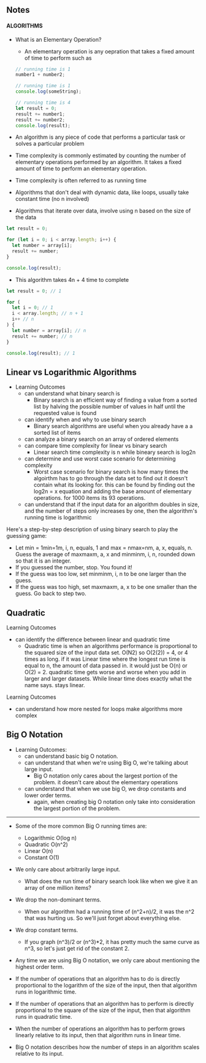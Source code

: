 ## Notes

#### ALGORITHMS

- What is an Elementary Operation?
  - An elementary operation is any oepration that takes a fixed amount of time to perform such as

  ``` js
  // running time is 1
  number1 + number2;
  
  // running time is 1
  console.log(someString);

  // running time is 4
  let result = 0;
  result += number1;
  result += number2;
  console.log(result);
  ```

- An algorithm is any piece of code that performs a particular task or solves a particular problem
- Time complexity is commonly estimated by counting the number of elementary operations performed by an algorithm. It takes a fixed amount of time to perform an elementary operation.
- Time complexity is often referred to as running time
- Algorithms that don't deal with dynamic data, like loops, usually take constant time (no n involved)
- Algorithms that iterate over data, involve using n based on the size of the data

``` js
let result = 0;

for (let i = 0; i < array.length; i++) {
  let number = array[i];
  result += number;
}

console.log(result);
```
- This algorithm takes 4n + 4 time to complete

```js
let result = 0; // 1

for (
  let i = 0; // 1
  i < array.length; // n + 1
  i++ // n
) {
  let number = array[i]; // n
  result += number; // n
}

console.log(result); // 1
```

## Linear vs Logarithmic Algorithms

- Learning Outcomes
  - can understand what binary search is
    - Binary search is an efficient way of finding a value from a sorted list by halving the possible number of values in half until the requested value is found
  - can identify when and why to use binary search
    - Binary search algorithms are useful when you already have a a sorted list of items
  - can analyze a binary search on an array of ordered elements
  - can compare time complexity for linear vs binary search
    - Linear search time complexity is n while bineary search is log2n
  - can determine and use worst case scenario for determining complexity
    - Worst case scenario for binary search is how many times the algoirthm has to go through the data set to find out it doesn't contain what its looking for. this can be found by finding out the log2n = x equation and adding the base amount of elementary operations. for 1000 items its 93 operations.
  - can understand that if the input data for an algorithm doubles in size, and the   number of steps only increases by one, then the algorithm's running time is logarithmic


Here's a step-by-step description of using binary search to play the guessing game:
 - Let min = 1min=1m, i, n, equals, 1 and max = nmax=nm, a, x, equals, n.
Guess the average of maxmaxm, a, x and minminm, i, n, rounded down so that it is an integer.
 - If you guessed the number, stop. You found it!
 - If the guess was too low, set minminm, i, n to be one larger than the guess.
 - If the guess was too high, set maxmaxm, a, x to be one smaller than the guess.
Go back to step two.

## Quadratic

Learning Outcomes
- can identify the difference between linear and quadratic time
  - Quadratic time is when an algorithms performance is proportional to the squared size of the input data set. O(N2) so O(2(2)) = 4, or 4 times as long. if it was Linear time where the longest run time is equal to n, the amount of data passed in. it would just be O(n) or O(2) = 2. quadratic time gets worse and worse when you add in larger and larger datasets. While linear time does exactly what the name says. stays linear.

Learning Outcomes
- can understand how more nested for loops make algorithms more complex

## Big O Notation

- Learning Outcomes:
  - can understand basic big O notation.
  - can understand that when we're using Big O, we're talking about large input.
    - Big O notation only cares about the largest portion of the problem. it doesn't care about the elementary operations
  - can understand that when we use big O, we drop constants and lower order terms.
    - again, when creating big O notation only take into consideration the largest portion of the problem. 

***********************

- Some of the more common Big O running times are:

  - Logarithmic O(log n)
  - Quadratic O(n^2)
  - Linear O(n)
  - Constant O(1)

- We only care about arbitrarily large input.
  - What does the run time of binary search look like when we give it an array of one million items?
- We drop the non-dominant terms.
  - When our algorithm had a running time of (n^2+n)/2, it was the n^2 that was hurting us. So we'll just forget about everything else.
- We drop constant terms.
  - If you graph (n^3)/2 or (n^3)*2, it has pretty much the same curve as n^3, so let's just get rid of the constant 2.

- Any time we are using Big O notation, we only care about mentioning the highest order term.

- If the number of operations that an algorithm has to do is directly proportional to the logarithm of the size of the input, then that algorithm runs in logarithmic time.

- If the number of operations that an algorithm has to perform is directly proportional to the square of the size of the input, then that algorithm runs in quadratic time.

- When the number of operations an algorithm has to perform grows linearly relative to its input, then that algorithm runs in linear time.

- Big O notation describes how the number of steps in an algorithm scales relative to its input.

